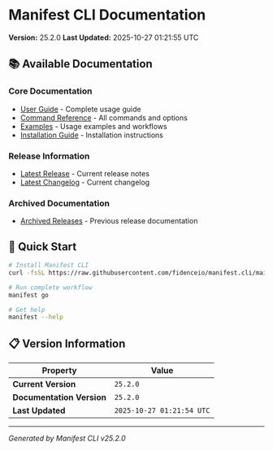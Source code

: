 # Manifest CLI Documentation

**Version:** 25.2.0
**Last Updated:** 2025-10-27 01:21:55 UTC

## 📚 Available Documentation

### Core Documentation
- [User Guide](USER_GUIDE.md) - Complete usage guide
- [Command Reference](COMMAND_REFERENCE.md) - All commands and options
- [Examples](EXAMPLES.md) - Usage examples and workflows
- [Installation Guide](INSTALLATION.md) - Installation instructions

### Release Information
- [Latest Release](RELEASE_v25.2.0.md) - Current release notes
- [Latest Changelog](CHANGELOG_v25.2.0.md) - Current changelog

### Archived Documentation
- [Archived Releases](zArchive/) - Previous release documentation

## 🚀 Quick Start

```bash
# Install Manifest CLI
curl -fsSL https://raw.githubusercontent.com/fidenceio/manifest.cli/main/install-cli.sh | bash

# Run complete workflow
manifest go

# Get help
manifest --help
```

## 📋 Version Information

| Property | Value |
|----------|-------|
| **Current Version** | `25.2.0` |
| **Documentation Version** | `25.2.0` |
| **Last Updated** | `2025-10-27 01:21:54 UTC` |

---
*Generated by Manifest CLI v25.2.0*
